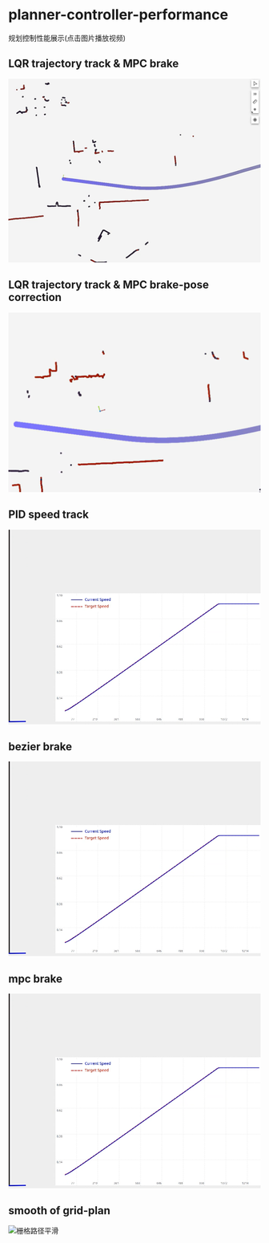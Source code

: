 # planner-controller-performance
规划控制性能展示(点击图片播放视频)

## LQR trajectory track & MPC brake
[![LQR轨迹跟踪和MPC刹车](https://github.com/once233/controller-performance/blob/main/image/lqr%E8%BD%A8%E8%BF%B9%E8%BF%BD%E8%B8%AA%E5%92%8Cmpc%E5%88%B9%E8%BD%A6.png)](https://github.com/user-attachments/assets/d555dbc8-f913-4889-a823-2025d4b2cff8)

## LQR trajectory track & MPC brake-pose correction
[![LQR轨迹跟踪和MPC刹车-位置修正](https://github.com/once233/controller-performance/blob/main/image/lqr%E8%BD%A8%E8%BF%B9%E8%BF%BD%E8%B8%AA%E5%92%8Cmpc%E5%88%B9%E8%BD%A6-%E4%BF%AE%E6%AD%A3.png)](https://github.com/user-attachments/assets/753fbae0-c8f6-43e2-92fa-dfbfd38a6427)

## PID speed track
[![PID速度跟踪](https://github.com/once233/controller-performance/blob/main/image/pidSpeedTrack.png)](https://github.com/user-attachments/assets/51eb9bd7-7e2b-485d-b305-e11a1c6853f9)

## bezier brake
[![贝塞尔曲线刹车](https://github.com/once233/controller-performance/blob/main/image/pidSpeedTrack.png)](https://github.com/user-attachments/assets/0b1c5481-40a6-4f4b-9019-563b36a25d00)

## mpc brake
[![在线MPC刹车](https://github.com/once233/controller-performance/blob/main/image/pidSpeedTrack.png)](https://github.com/user-attachments/assets/a40ed385-39c6-4803-8f59-634690f024f6)


## smooth of grid-plan
![栅格路径平滑](https://github.com/once233/Planner-Controller-Performance/blob/main/image/smooth.png)

